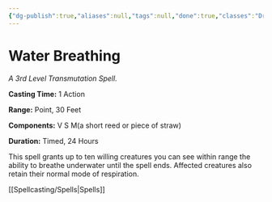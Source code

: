```yaml
---
{"dg-publish":true,"aliases":null,"tags":null,"done":true,"classes":"Druid, Ranger, Sorcerer, Wizard, Artificer, Artificer (Revisited), Artificer,","spellLevel":3,"school":"Transmutation","source":"PHB","permalink":"/spells/water-breathing/","dgHomeLink":false,"dgPassFrontmatter":true}
---
```


# Water Breathing
*A 3rd Level Transmutation Spell.*

**Casting Time:** 1 Action

**Range:** Point, 30 Feet

**Components:** V S M(a short reed or piece of straw)

**Duration:** Timed, 24 Hours

This spell grants up to ten willing creatures you can see within range the ability to breathe underwater until the spell ends. Affected creatures also retain their normal mode of respiration.

[[Spellcasting/Spells|Spells]]